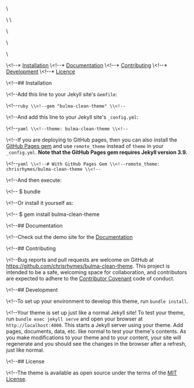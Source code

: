 \\<!--# bulma-clean-theme-->

\\<!--[![Gem Version](https://badge.fury.io/rb/bulma-clean-theme.svg)](https://badge.fury.io/rb/bulma-clean-theme)-->
\\<!--![Gem](https://img.shields.io/gem/dt/bulma-clean-theme.svg)-->

\\<!--This is a clean and simple Jekyll Theme built with the [Bulma](https://bulma.io/) framework, providing a modern-looking site to start with. -->

\\<!--The theme uses [Alpine.js](https://github.com/alpinejs/alpine) for its interactive components, such as mobile navbar and notifications.-->

\\<!--## Contents-->

\\<!--* [Installation](#installation)
\\<!--* [Documentation](#documentation)
\\<!--* [Contributing](#contributing)
\\<!--* [Development](#development)
\\<!--* [Licence](#licence)


\\<!--## Installation

\\<!--Add this line to your Jekyll site's `Gemfile`:

\\<!--```ruby
\\<!--gem "bulma-clean-theme"
\\<!--```

\\<!--And add this line to your Jekyll site's `_config.yml`:

\\<!--```yaml
\\<!--theme: bulma-clean-theme
\\<!--```

\\<!--If you are deploying to GitHub pages, then you can also install the [GitHub Pages gem](https://github.com/github/pages-gem) and use `remote_theme` instead of `theme` in your `_config.yml`. **Note that the GitHub Pages gem requires Jekyll version 3.9.**

\\<!--```yaml
\\<!--# With GitHub Pages Gem
\\<!--remote_theme: chrisrhymes/bulma-clean-theme
\\<!--```

\\<!--And then execute:

\\<!--    $ bundle

\\<!--Or install it yourself as:

\\<!--    $ gem install bulma-clean-theme

\\<!--## Documentation

\\<!--Check out the demo site for the [Documentation](https://www.csrhymes.com/bulma-clean-theme/docs/)

\\<!--## Contributing

\\<!--Bug reports and pull requests are welcome on GitHub at https://github.com/chrisrhymes/bulma-clean-theme. This project is intended to be a safe, welcoming space for collaboration, and contributors are expected to adhere to the [Contributor Covenant](http://contributor-covenant.org) code of conduct.

\\<!--## Development

\\<!--To set up your environment to develop this theme, run `bundle install`.

\\<!--Your theme is set up just like a normal Jekyll site! To test your theme, run `bundle exec jekyll serve` and open your browser at `http://localhost:4000`. This starts a Jekyll server using your theme. Add pages, documents, data, etc. like normal to test your theme's contents. As you make modifications to your theme and to your content, your site will regenerate and you should see the changes in the browser after a refresh, just like normal.

\\<!--## License

\\<!--The theme is available as open source under the terms of the [MIT License](https://opensource.org/licenses/MIT).
